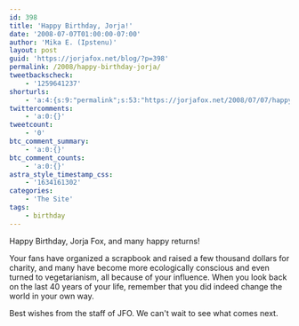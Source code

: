```yaml
---
id: 398
title: 'Happy Birthday, Jorja!'
date: '2008-07-07T01:00:00-07:00'
author: 'Mika E. (Ipstenu)'
layout: post
guid: 'https://jorjafox.net/blog/?p=398'
permalink: /2008/happy-birthday-jorja/
tweetbackscheck:
    - '1259641237'
shorturls:
    - 'a:4:{s:9:"permalink";s:53:"https://jorjafox.net/2008/07/07/happy-birthday-jorja/";s:7:"tinyurl";s:25:"http://tinyurl.com/lop3rd";s:4:"isgd";s:18:"http://is.gd/531L4";s:5:"bitly";s:20:"http://bit.ly/8FqoYF";}'
twittercomments:
    - 'a:0:{}'
tweetcount:
    - '0'
btc_comment_summary:
    - 'a:0:{}'
btc_comment_counts:
    - 'a:0:{}'
astra_style_timestamp_css:
    - '1634161302'
categories:
    - 'The Site'
tags:
    - birthday
---
```


Happy Birthday, Jorja Fox, and many happy returns!

Your fans have organized a scrapbook and raised a few thousand dollars for charity, and many have become more ecologically conscious and even turned to vegetarianism, all because of your influence.  When you look back on the last 40 years of your life, remember that you did indeed change the world in your own way.

Best wishes from the staff of JFO.  We can't wait to see what comes next.